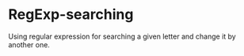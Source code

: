 # RegExp-searching
Using regular expression for searching a given letter and change it by another one.
